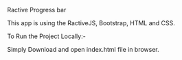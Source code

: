 Ractive Progress bar

This app is using the RactiveJS, Bootstrap, HTML and CSS.

To Run the Project Locally:-

Simply Download and open index.html file in browser.
